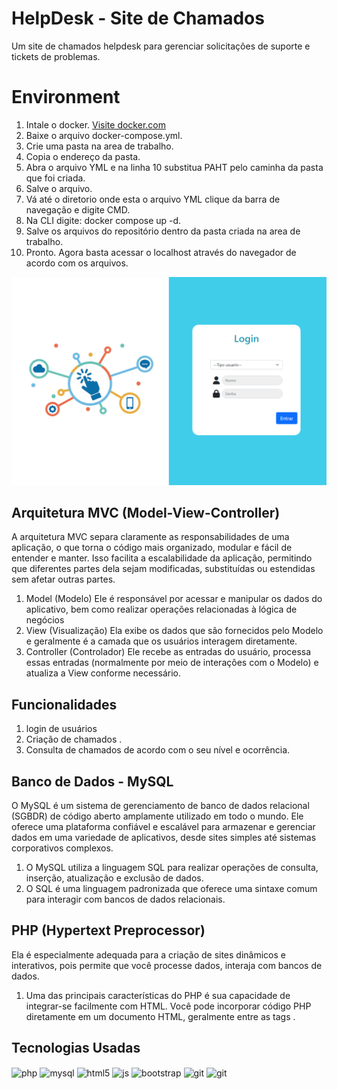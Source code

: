 # HelpDesk - Site de Chamados 
Um site de chamados helpdesk para gerenciar solicitações de suporte e tickets de problemas.
# Environment
1. Intale o docker. [Visite docker.com]("https://www.docker.com/products/docker-desktop/)
2. Baixe o arquivo docker-compose.yml.
3. Crie uma pasta na area de trabalho.
4. Copia o endereço da pasta.
5. Abra o arquivo YML e na linha 10 substitua PAHT pelo caminha da pasta que foi criada.
6. Salve o arquivo.
7. Vá até o diretorio onde esta o arquivo YML clique da barra de navegação e digite CMD.
8. Na CLI digite: docker compose up -d.
9. Salve os arquivos do repositório dentro da pasta criada na area de trabalho.
10. Pronto. Agora basta acessar o localhost através do navegador de acordo com os arquivos.

<div>
  <img src="imgreadme/login.png" alt="">
</div>

## Arquitetura MVC (Model-View-Controller)
A arquitetura MVC separa claramente as responsabilidades de uma aplicação, o que torna o código mais organizado, modular e fácil de entender e manter. Isso facilita a escalabilidade da aplicação, permitindo que diferentes partes dela sejam modificadas, substituídas ou estendidas sem afetar outras partes.
1. Model (Modelo) Ele é responsável por acessar e manipular os dados do aplicativo, bem como realizar operações relacionadas à lógica de negócios
2. View (Visualização) Ela exibe os dados que são fornecidos pelo Modelo e geralmente é a camada que os usuários interagem diretamente.
3. Controller (Controlador) Ele recebe as entradas do usuário, processa essas entradas (normalmente por meio de interações com o Modelo) e atualiza a View conforme necessário.


## Funcionalidades 
1. login de usuários
2. Criação de chamados . 
3. Consulta de chamados de acordo com o seu nível e ocorrência. 


## Banco de Dados - MySQL
O MySQL é um sistema de gerenciamento de banco de dados relacional (SGBDR) de código aberto amplamente utilizado em todo o mundo. Ele oferece uma plataforma confiável e escalável para armazenar e gerenciar dados em uma variedade de aplicativos, desde sites simples até sistemas corporativos complexos.
1. O MySQL utiliza a linguagem SQL para realizar operações de consulta, inserção, atualização e exclusão de dados.
2. O SQL é uma linguagem padronizada que oferece uma sintaxe comum para interagir com bancos de dados relacionais.

## PHP (Hypertext Preprocessor)
Ela é especialmente adequada para a criação de sites dinâmicos e interativos, pois permite que você processe dados, interaja com bancos de dados.
1. Uma das principais características do PHP é sua capacidade de integrar-se facilmente com HTML. Você pode incorporar código PHP diretamente em um documento HTML, geralmente entre as tags <?php e ?>.

## Tecnologias Usadas 
<div style="display: inline_block">
<img align="center" alt="php" src="https://img.shields.io/badge/PHP-777BB4?style=for-the-badge&logo=php&logoColor=white"/>
<img align="center" alt="mysql" src="    https://img.shields.io/badge/MySQL-00000F?style=for-the-badge&logo=mysql&logoColor=white"/>
  <img align="center" alt="html5" src="https://img.shields.io/badge/HTML5-E34F26?style=for-the-badge&logo=html5&logoColor=white" />
  <img align="center" alt="js" src="https://img.shields.io/badge/JavaScript-F7DF1E?style=for-the-badge&logo=javascript&logoColor=black" />
  <img align="center" alt="bootstrap" src="https://img.shields.io/badge/Bootstrap-563D7C?style=for-the-badge&logo=bootstrap&logoColor=white" />
  <img align="center" alt="git" src="https://img.shields.io/badge/GIT-E44C30?style=for-the-badge&logo=git&logoColor=white"/>
    <img align="center" alt="git" src="https://img.shields.io/badge/Trello-0052CC?style=for-the-badge&logo=trello&logoColor=white"/>

</div>